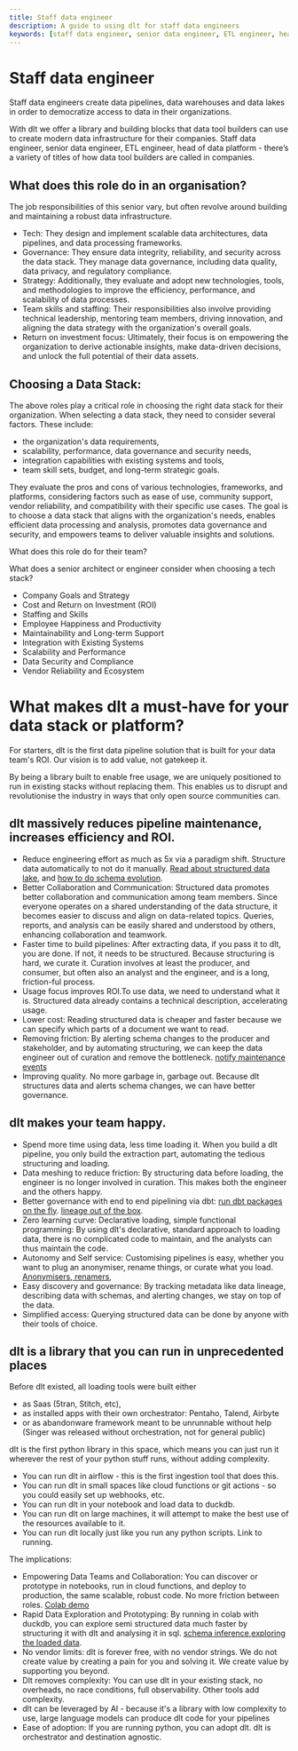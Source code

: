 ```yaml
---
title: Staff data engineer
description: A guide to using dlt for staff data engineers
keywords: [staff data engineer, senior data engineer, ETL engineer, head of data platform, data platform engineer]
---
```


# Staff data engineer

Staff data engineers create data pipelines, data warehouses and data lakes in order to democratize access to data in their organizations.

With dlt we offer a library and building blocks that data tool builders can use to create modern data infrastructure for their companies.
Staff data engineer, senior data engineer, ETL engineer, head of data platform - there’s a variety of titles of how data tool builders are called in companies.

## What does this role do in an organisation?
The job responsibilities of this senior vary, but often revolve around building and maintaining a robust data infrastructure.

* Tech: They design and implement scalable data architectures, data pipelines, and data processing frameworks.
* Governance: They ensure data integrity, reliability, and security across the data stack. They manage data governance, including data quality, data privacy, and regulatory compliance.
* Strategy: Additionally, they evaluate and adopt new technologies, tools, and methodologies to improve the efficiency, performance, and scalability of data processes.
* Team skills and staffing: Their responsibilities also involve providing technical leadership, mentoring team members, driving innovation, and aligning the data strategy with the organization's overall goals.
* Return on investment focus: Ultimately, their focus is on empowering the organization to derive actionable insights, make data-driven decisions, and unlock the full potential of their data assets.


## Choosing a Data Stack:
The above roles play a critical role in choosing the right data stack for their organization.
When selecting a data stack, they need to consider several factors. These include:
- the organization's data requirements,
- scalability, performance, data governance and security needs,
- integration capabilities with existing systems and tools,
- team skill sets, budget, and long-term strategic goals.

They evaluate the pros and cons of various technologies, frameworks, and platforms, considering factors such as ease of use, community support, vendor reliability, and compatibility with their specific use cases.
The goal is to choose a data stack that aligns with the organization's needs, enables efficient data processing and analysis, promotes data governance and security, and empowers teams to deliver valuable insights and solutions.

What does this role do for their team?

What does a senior architect or engineer consider when choosing a tech stack?

- Company Goals and Strategy
- Cost and Return on Investment (ROI)
- Staffing and Skills
- Employee Happiness and Productivity
- Maintainability and Long-term Support
- Integration with Existing Systems
- Scalability and Performance
- Data Security and Compliance
- Vendor Reliability and Ecosystem



# What makes dlt a must-have for your data stack or platform?

For starters, dlt is the first data pipeline solution that is built for your data team's ROI. Our vision is to add value, not gatekeep it.

By being a library built to enable free usage, we are uniquely positioned to run in existing stacks without replacing them. This enables us to disrupt and revolutionise the industry in ways that only open source communities can.


## dlt massively reduces pipeline maintenance, increases efficiency and ROI.

- Reduce engineering effort as much as 5x via a paradigm shift. Structure data automatically to not do it manually. [Read about structured data lake](https://dlthub.com/docs/blog/next-generation-data-platform), and [how to do schema evolution](https://dlthub.com/docs/general-usage/schema-evolution).
- Better Collaboration and Communication: Structured data promotes better collaboration and communication among team members. Since everyone operates on a shared understanding of the data structure, it becomes easier to discuss and align on data-related topics. Queries, reports, and analysis can be easily shared and understood by others, enhancing collaboration and teamwork.
- Faster time to build pipelines: After extracting data, if you pass it to dlt, you are done. If not, it needs to be structured. Because structuring is hard, we curate it. Curation involves at least the producer, and consumer, but often also an analyst and the engineer, and is a long, friction-ful process.
- Usage focus improves ROI.To use data, we need to understand what it is. Structured data already contains a technical description, accelerating usage.
- Lower cost: Reading structured data is cheaper and faster because we can specify which parts of a document we want to read.
- Removing friction: By alerting schema changes to the producer and stakeholder, and by automating structuring, we can keep the data engineer out of curation and remove the bottleneck. [notify maintenance events](../running-in-production/running#inspect-save-and-alert-on-schema-changes)
- Improving quality. No more garbage in, garbage out. Because dlt structures data and alerts schema changes, we can have better governance.

## dlt makes your team happy.

- Spend more time using data, less time loading it. When you build a dlt pipeline, you only build the extraction part, automating the tedious structuring and loading.
- Data meshing to reduce friction: By structuring data before loading, the engineer is no longer involved in curation. This makes both the engineer and the others happy.
- Better governance with end to end pipelining via dbt: [run dbt packages on the fly](../dlt-ecosystem/transformations/transforming-the-data#transforming-the-data-using-dbt). [lineage out of the box](../dlt-ecosystem/visualizations/understanding-the-tables).
- Zero learning curve: Declarative loading, simple functional programming: By using dlt's declarative, standard approach to loading data, there is no complicated code to maintain, and the analysts can thus maintain the code.
- Autonomy and Self service: Customising pipelines is easy, whether you want to plug an anonymiser, rename things, or curate what you load. [Anonymisers, renamers](../getting-started/build-a-data-pipeline/pseudonymizing_columns),
- Easy discovery and governance: By tracking metadata like data lineage, describing data with schemas, and alerting changes, we stay on top of the data.
- Simplified access: Querying structured data can be done by anyone with their tools of choice.

## dlt is a library that you can run in unprecedented places

Before dlt existed, all loading tools were built either
- as Saas (5tran, Stitch, etc),
- as installed apps with their own orchestrator: Pentaho, Talend, Airbyte
- or as abandonware framework meant to be unrunnable without help (Singer was released without orchestration, not for general public)

dlt is the first python library in this space, which means you can just run it wherever the rest of your python stuff runs, without adding complexity.
- You can run dlt in airflow - this is the first ingestion tool that does this.
- You can run dlt in small spaces like cloud functions or git actions - so you could easily set up webhooks, etc.
- You can run dlt in your notebook and load data to duckdb.
- You can run dlt on large machines, it will attempt to make the best use of the resources available to it.
- You can run dlt locally just like you run any python scripts. Link to running.

The implications:
- Empowering Data Teams and Collaboration: You can discover or prototype in notebooks, run in cloud functions, and deploy to production, the same scalable, robust code. No more friction between roles. [Colab demo](https://colab.research.google.com/drive/1NfSB1DpwbbHX9_t5vlalBTf13utwpMGx?usp=sharing#scrollTo=A3NRS0y38alk)
- Rapid Data Exploration and Prototyping: By running in colab with duckdb, you can explore semi structured data much faster by structuring it with dlt and analysing it in sql.  [schema inference](../general-usage/schema#data-normalizer),[exploring the loaded data](../dlt-ecosystem/visualizations/understanding-the-tables#show-tables-and-data-in-the-destination).
- No vendor limits: dlt is forever free, with no vendor strings. We do not create value by creating a pain for you and solving it. We create value by supporting you beyond.
- Dlt removes complexity: You can use dlt in your existing stack, no overheads, no race conditions, full observability. Other tools add complexity.
- dlt can be leveraged by AI - because it's a library with low complexity to use, large language models can produce dlt code for your pipelines
- Ease of adoption: If you are running python, you can adopt dlt. dlt is orchestrator and destination agnostic.

